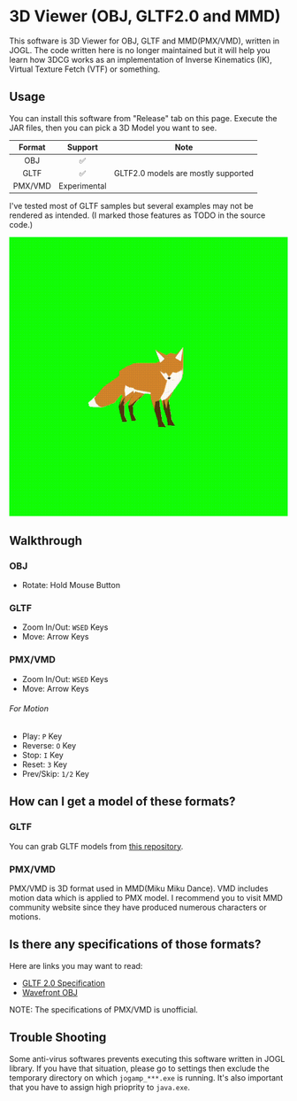 # 3D Viewer (OBJ, GLTF2.0 and MMD)

This software is 3D Viewer for OBJ, GLTF and MMD(PMX/VMD), written in JOGL.
The code written here is no longer maintained but it will help you learn how 3DCG works as an implementation of Inverse Kinematics (IK), Virtual Texture Fetch (VTF) or something.

## Usage
You can install this software from "Release" tab on this page.
Execute the JAR files, then you can pick a 3D Model you want to see.  

|Format|Support|Note|
|:-:|:-:|:-:|
|OBJ|✅||
|GLTF|✅|GLTF2.0 models are mostly supported|
|PMX/VMD|Experimental||

I've tested most of GLTF samples but several examples may not be rendered as intended. (I marked those features as TODO in the source code.)

![Fox Demo](./demo/fox_animation.gif)


## Walkthrough
### OBJ
* Rotate: Hold Mouse Button

### GLTF
* Zoom In/Out: `WSED` Keys
* Move: Arrow Keys

### PMX/VMD
* Zoom In/Out: `WSED` Keys
* Move: Arrow Keys

###### For Motion
* Play: `P` Key
* Reverse: `O` Key
* Stop: `I` Key
* Reset: `3` Key
* Prev/Skip: `1/2` Key

## How can I get a model of these formats?
### GLTF
You can grab GLTF models from 
[this repository](https://github.com/KhronosGroup/glTF-Sample-Models). 


### PMX/VMD
PMX/VMD is 3D format used in MMD(Miku Miku Dance). VMD includes motion data which is applied to PMX model. I recommend you to visit MMD community website since they have produced numerous characters or motions. 

## Is there any specifications of those formats?
Here are links you may want to read:
* [GLTF 2.0 Specification](https://registry.khronos.org/glTF/specs/2.0/glTF-2.0.pdf)
* [Wavefront OBJ](https://en.wikipedia.org/wiki/Wavefront_.obj_file)
  
NOTE: The specifications of PMX/VMD is unofficial. 

## Trouble Shooting
Some anti-virus softwares prevents executing this software written in JOGL library. If you have that situation, please go to settings then exclude the temporary directory on which `jogamp_***.exe` is running.
It's also important that you have to assign high prioprity to `java.exe`.